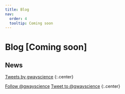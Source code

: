 ```yaml
---
title: Blog
nav:
  order: 4
  tooltip: Coming soon
---
```


# <i class="fas fa-feather-alt"></i>Blog [Coming soon]

<!---
{% include section.html %}

{% include search-info.html %}

{% include list.html data="posts" component="post-excerpt" %}

{% include section.html %}
-->

## News

<!-- Twitter embeds from https://publish.twitter.com/ -->

<a class="twitter-timeline" data-width="400" data-height="400" href="https://twitter.com/gwayscience?ref_src=twsrc%5Etfw">Tweets by gwayscience</a> <script async src="https://platform.twitter.com/widgets.js" charset="utf-8"></script>
{:.center}

<a href="https://twitter.com/gwayscience?ref_src=twsrc%5Etfw" class="twitter-follow-button" data-show-count="false">Follow @gwayscience</a><script async src="https://platform.twitter.com/widgets.js" charset="utf-8"></script>
<a href="https://twitter.com/intent/tweet?screen_name=gwayscience?ref_src=twsrc%5Etfw" class="twitter-mention-button" data-show-count="false">Tweet to @gwayscience</a><script async src="https://platform.twitter.com/widgets.js" charset="utf-8"></script>
{:.center}
